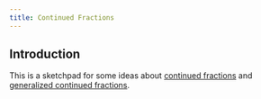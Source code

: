 ```yaml
---
title: Continued Fractions
---
```


## Introduction

This is a sketchpad for some ideas about [continued fractions](https://en.wikipedia.org/wiki/Continued_fraction) and [generalized continued fractions](https://en.wikipedia.org/wiki/Generalized_continued_fraction).

